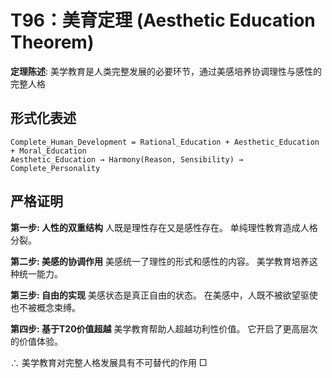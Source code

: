 # T96：美育定理 (Aesthetic Education Theorem)

**定理陈述**: 美学教育是人类完整发展的必要环节，通过美感培养协调理性与感性的完整人格

## 形式化表述
```
Complete_Human_Development = Rational_Education + Aesthetic_Education + Moral_Education
Aesthetic_Education → Harmony(Reason, Sensibility) → Complete_Personality
```

## 严格证明

**第一步: 人性的双重结构**
人既是理性存在又是感性存在。
单纯理性教育造成人格分裂。

**第二步: 美感的协调作用**
美感统一了理性的形式和感性的内容。
美学教育培养这种统一能力。

**第三步: 自由的实现**
美感状态是真正自由的状态。
在美感中，人既不被欲望驱使也不被概念束缚。

**第四步: 基于T20价值超越**
美学教育帮助人超越功利性价值。
它开启了更高层次的价值体验。

∴ 美学教育对完整人格发展具有不可替代的作用 □